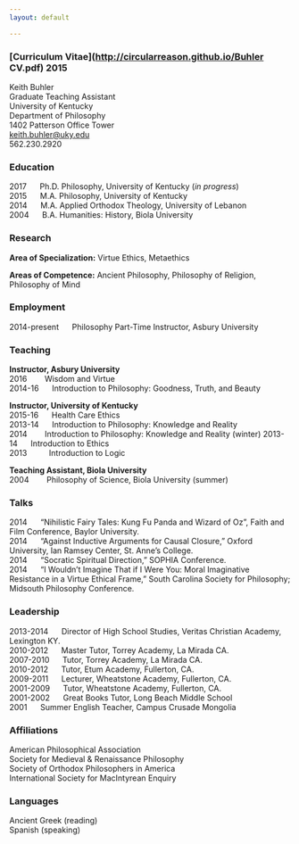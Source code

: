 ```yaml
---
layout: default

--- 
```


### [Curriculum Vitae](http://circularreason.github.io/Buhler CV.pdf) 2015

Keith Buhler  
Graduate Teaching Assistant  
University of Kentucky  
Department of Philosophy  
1402 Patterson Office Tower    
[keith.buhler@uky.edu](emailto:keith.buhler@uky.edu)  
562.230.2920

### Education
2017  &nbsp;&nbsp;&nbsp;&nbsp; Ph.D. Philosophy, University of Kentucky   (*in progress*)    
2015  &nbsp;&nbsp;&nbsp;&nbsp; M.A. Philosophy, University of Kentucky   
2014  &nbsp;&nbsp;&nbsp;&nbsp; M.A. Applied Orthodox Theology, University of Lebanon   
2004  &nbsp;&nbsp;&nbsp;&nbsp; B.A. Humanities: History, Biola University   


### Research

**Area of Specialization:**  Virtue Ethics, Metaethics  

**Areas of Competence:**      Ancient Philosophy, Philosophy of Religion, Philosophy of Mind 

### Employment
2014-present &nbsp;&nbsp;&nbsp;&nbsp;      Philosophy Part-Time Instructor, Asbury University

### Teaching ###

**Instructor, Asbury University**   
2016 &nbsp;&nbsp;&nbsp;&nbsp;&nbsp;&nbsp;       Wisdom and Virtue  
2014-16 &nbsp;&nbsp;&nbsp;&nbsp;   Introduction to Philosophy: Goodness, Truth, and Beauty  

**Instructor, University of Kentucky**  
2015-16  &nbsp;&nbsp;&nbsp;&nbsp;   Health Care Ethics   
2013-14  &nbsp;&nbsp;&nbsp;&nbsp;   Introduction to Philosophy: Knowledge and Reality  
2014 &nbsp;&nbsp;&nbsp;&nbsp;&nbsp;&nbsp;&nbsp;Introduction to Philosophy: Knowledge and Reality (winter)
2013-14   &nbsp;&nbsp;&nbsp;&nbsp;   Introduction to Ethics    
2013  &nbsp;&nbsp;&nbsp; &nbsp;&nbsp;&nbsp;&nbsp;   Introduction to Logic    

**Teaching Assistant, Biola University**   
2004 &nbsp;&nbsp;&nbsp;&nbsp;&nbsp;&nbsp;   Philosophy of Science, Biola University (summer)  

### Talks
2014 &nbsp;&nbsp;&nbsp;&nbsp;   “Nihilistic Fairy Tales: Kung Fu Panda and Wizard of Oz”, Faith and Film Conference, Baylor University.       
2014 &nbsp;&nbsp;&nbsp;&nbsp;  “Against Inductive Arguments for Causal Closure,” Oxford University, Ian Ramsey Center, St. Anne’s College.  
2014 &nbsp;&nbsp;&nbsp;&nbsp;  “Socratic Spiritual Direction,” SOPHIA Conference.  
2014 &nbsp;&nbsp;&nbsp;&nbsp;  “I Wouldn’t Imagine That if I Were You: Moral Imaginative Resistance in a Virtue Ethical Frame,” South Carolina Society for Philosophy;  Midsouth Philosophy Conference.  

### Leadership
2013-2014 &nbsp;&nbsp;&nbsp;&nbsp;   Director of High School Studies, Veritas Christian Academy, Lexington KY.   
2010-2012  &nbsp;&nbsp;&nbsp;&nbsp;  Master Tutor, Torrey Academy, La Mirada CA.  
2007-2010  &nbsp;&nbsp;&nbsp;&nbsp;  Tutor, Torrey Academy, La Mirada CA.  
2010-2012  &nbsp;&nbsp;&nbsp;&nbsp;  Tutor, Etum Academy, Fullerton, CA.  
2009-2011  &nbsp;&nbsp;&nbsp;&nbsp;  Lecturer, Wheatstone Academy, Fullerton, CA.   
2001-2009  &nbsp;&nbsp;&nbsp;&nbsp;  Tutor, Wheatstone Academy, Fullerton, CA.   
2001-2002  &nbsp;&nbsp;&nbsp;&nbsp;  Great Books Tutor, Long Beach Middle School  
2001       &nbsp;&nbsp;&nbsp;&nbsp;  Summer English Teacher, Campus Crusade Mongolia  


### Affiliations
American Philosophical Association  
Society for Medieval & Renaissance Philosophy  
Society of Orthodox Philosophers in America  
International Society for MacIntyrean Enquiry  

### Languages ###
Ancient Greek (reading)  
Spanish  (speaking)  
